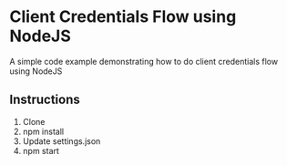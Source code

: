 # Client Credentials Flow using NodeJS

A simple code example demonstrating how to do client credentials flow using NodeJS

## Instructions
1. Clone
2. npm install
3. Update settings.json
4. npm start
